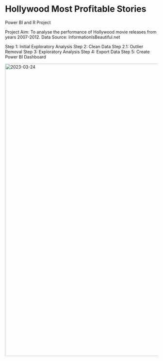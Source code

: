 # Hollywood Most Profitable Stories
Power BI and R Project

Project Aim: To analyse the performance of Hollywood movie releases from years 2007-2012.
Data Source: InformationIsBeautiful.net

Step 1: Initial Exploratory Analysis
Step 2: Clean Data
Step 2.1: Outlier Removal
Step 3: Exploratory Analysis
Step 4: Export Data
Step 5: Create Power BI Dashboard













<img width="960" alt="2023-03-24" src="https://user-images.githubusercontent.com/115492636/228252422-25e9d8b0-6eac-4f06-97ca-7f106064b794.png">
